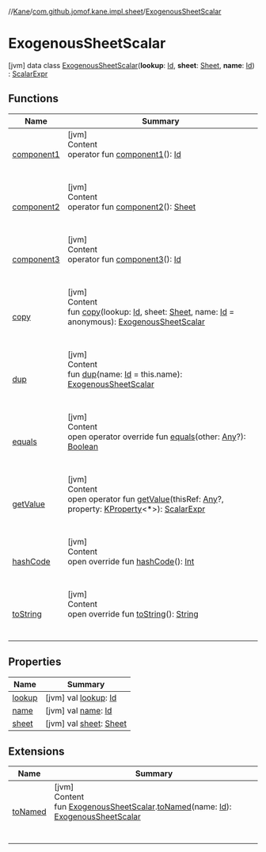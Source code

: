 //[Kane](../../index.md)/[com.github.jomof.kane.impl.sheet](../index.md)/[ExogenousSheetScalar](index.md)



# ExogenousSheetScalar  
 [jvm] data class [ExogenousSheetScalar](index.md)(**lookup**: [Id](../../com.github.jomof.kane.impl/index.md#%5Bcom.github.jomof.kane.impl%2FId%2F%2F%2FPointingToDeclaration%2F%5D%2FClasslikes%2F-1709950307), **sheet**: [Sheet](../-sheet/index.md), **name**: [Id](../../com.github.jomof.kane.impl/index.md#%5Bcom.github.jomof.kane.impl%2FId%2F%2F%2FPointingToDeclaration%2F%5D%2FClasslikes%2F-1709950307)) : [ScalarExpr](../../com.github.jomof.kane/-scalar-expr/index.md)   


## Functions  
  
|  Name|  Summary| 
|---|---|
| <a name="com.github.jomof.kane.impl.sheet/ExogenousSheetScalar/component1/#/PointingToDeclaration/"></a>[component1](component1.md)| <a name="com.github.jomof.kane.impl.sheet/ExogenousSheetScalar/component1/#/PointingToDeclaration/"></a>[jvm]  <br>Content  <br>operator fun [component1](component1.md)(): [Id](../../com.github.jomof.kane.impl/index.md#%5Bcom.github.jomof.kane.impl%2FId%2F%2F%2FPointingToDeclaration%2F%5D%2FClasslikes%2F-1709950307)  <br><br><br>
| <a name="com.github.jomof.kane.impl.sheet/ExogenousSheetScalar/component2/#/PointingToDeclaration/"></a>[component2](component2.md)| <a name="com.github.jomof.kane.impl.sheet/ExogenousSheetScalar/component2/#/PointingToDeclaration/"></a>[jvm]  <br>Content  <br>operator fun [component2](component2.md)(): [Sheet](../-sheet/index.md)  <br><br><br>
| <a name="com.github.jomof.kane.impl.sheet/ExogenousSheetScalar/component3/#/PointingToDeclaration/"></a>[component3](component3.md)| <a name="com.github.jomof.kane.impl.sheet/ExogenousSheetScalar/component3/#/PointingToDeclaration/"></a>[jvm]  <br>Content  <br>operator fun [component3](component3.md)(): [Id](../../com.github.jomof.kane.impl/index.md#%5Bcom.github.jomof.kane.impl%2FId%2F%2F%2FPointingToDeclaration%2F%5D%2FClasslikes%2F-1709950307)  <br><br><br>
| <a name="com.github.jomof.kane.impl.sheet/ExogenousSheetScalar/copy/#kotlin.Any#com.github.jomof.kane.impl.sheet.Sheet#kotlin.Any/PointingToDeclaration/"></a>[copy](copy.md)| <a name="com.github.jomof.kane.impl.sheet/ExogenousSheetScalar/copy/#kotlin.Any#com.github.jomof.kane.impl.sheet.Sheet#kotlin.Any/PointingToDeclaration/"></a>[jvm]  <br>Content  <br>fun [copy](copy.md)(lookup: [Id](../../com.github.jomof.kane.impl/index.md#%5Bcom.github.jomof.kane.impl%2FId%2F%2F%2FPointingToDeclaration%2F%5D%2FClasslikes%2F-1709950307), sheet: [Sheet](../-sheet/index.md), name: [Id](../../com.github.jomof.kane.impl/index.md#%5Bcom.github.jomof.kane.impl%2FId%2F%2F%2FPointingToDeclaration%2F%5D%2FClasslikes%2F-1709950307) = anonymous): [ExogenousSheetScalar](index.md)  <br><br><br>
| <a name="com.github.jomof.kane.impl.sheet/ExogenousSheetScalar/dup/#kotlin.Any/PointingToDeclaration/"></a>[dup](dup.md)| <a name="com.github.jomof.kane.impl.sheet/ExogenousSheetScalar/dup/#kotlin.Any/PointingToDeclaration/"></a>[jvm]  <br>Content  <br>fun [dup](dup.md)(name: [Id](../../com.github.jomof.kane.impl/index.md#%5Bcom.github.jomof.kane.impl%2FId%2F%2F%2FPointingToDeclaration%2F%5D%2FClasslikes%2F-1709950307) = this.name): [ExogenousSheetScalar](index.md)  <br><br><br>
| <a name="kotlin/Any/equals/#kotlin.Any?/PointingToDeclaration/"></a>[equals](../../com.github.jomof.kane.impl.visitor/-difference-visitor/index.md#%5Bkotlin%2FAny%2Fequals%2F%23kotlin.Any%3F%2FPointingToDeclaration%2F%5D%2FFunctions%2F-1709950307)| <a name="kotlin/Any/equals/#kotlin.Any?/PointingToDeclaration/"></a>[jvm]  <br>Content  <br>open operator override fun [equals](../../com.github.jomof.kane.impl.visitor/-difference-visitor/index.md#%5Bkotlin%2FAny%2Fequals%2F%23kotlin.Any%3F%2FPointingToDeclaration%2F%5D%2FFunctions%2F-1709950307)(other: [Any](https://kotlinlang.org/api/latest/jvm/stdlib/kotlin/-any/index.html)?): [Boolean](https://kotlinlang.org/api/latest/jvm/stdlib/kotlin/-boolean/index.html)  <br><br><br>
| <a name="com.github.jomof.kane/ScalarExpr/getValue/#kotlin.Any?#kotlin.reflect.KProperty[*]/PointingToDeclaration/"></a>[getValue](../../com.github.jomof.kane/-scalar-expr/get-value.md)| <a name="com.github.jomof.kane/ScalarExpr/getValue/#kotlin.Any?#kotlin.reflect.KProperty[*]/PointingToDeclaration/"></a>[jvm]  <br>Content  <br>open operator fun [getValue](../../com.github.jomof.kane/-scalar-expr/get-value.md)(thisRef: [Any](https://kotlinlang.org/api/latest/jvm/stdlib/kotlin/-any/index.html)?, property: [KProperty](https://kotlinlang.org/api/latest/jvm/stdlib/kotlin.reflect/-k-property/index.html)<*>): [ScalarExpr](../../com.github.jomof.kane/-scalar-expr/index.md)  <br><br><br>
| <a name="kotlin/Any/hashCode/#/PointingToDeclaration/"></a>[hashCode](../../com.github.jomof.kane.impl.visitor/-difference-visitor/index.md#%5Bkotlin%2FAny%2FhashCode%2F%23%2FPointingToDeclaration%2F%5D%2FFunctions%2F-1709950307)| <a name="kotlin/Any/hashCode/#/PointingToDeclaration/"></a>[jvm]  <br>Content  <br>open override fun [hashCode](../../com.github.jomof.kane.impl.visitor/-difference-visitor/index.md#%5Bkotlin%2FAny%2FhashCode%2F%23%2FPointingToDeclaration%2F%5D%2FFunctions%2F-1709950307)(): [Int](https://kotlinlang.org/api/latest/jvm/stdlib/kotlin/-int/index.html)  <br><br><br>
| <a name="com.github.jomof.kane.impl.sheet/ExogenousSheetScalar/toString/#/PointingToDeclaration/"></a>[toString](to-string.md)| <a name="com.github.jomof.kane.impl.sheet/ExogenousSheetScalar/toString/#/PointingToDeclaration/"></a>[jvm]  <br>Content  <br>open override fun [toString](to-string.md)(): [String](https://kotlinlang.org/api/latest/jvm/stdlib/kotlin/-string/index.html)  <br><br><br>


## Properties  
  
|  Name|  Summary| 
|---|---|
| <a name="com.github.jomof.kane.impl.sheet/ExogenousSheetScalar/lookup/#/PointingToDeclaration/"></a>[lookup](lookup.md)| <a name="com.github.jomof.kane.impl.sheet/ExogenousSheetScalar/lookup/#/PointingToDeclaration/"></a> [jvm] val [lookup](lookup.md): [Id](../../com.github.jomof.kane.impl/index.md#%5Bcom.github.jomof.kane.impl%2FId%2F%2F%2FPointingToDeclaration%2F%5D%2FClasslikes%2F-1709950307)   <br>
| <a name="com.github.jomof.kane.impl.sheet/ExogenousSheetScalar/name/#/PointingToDeclaration/"></a>[name](name.md)| <a name="com.github.jomof.kane.impl.sheet/ExogenousSheetScalar/name/#/PointingToDeclaration/"></a> [jvm] val [name](name.md): [Id](../../com.github.jomof.kane.impl/index.md#%5Bcom.github.jomof.kane.impl%2FId%2F%2F%2FPointingToDeclaration%2F%5D%2FClasslikes%2F-1709950307)   <br>
| <a name="com.github.jomof.kane.impl.sheet/ExogenousSheetScalar/sheet/#/PointingToDeclaration/"></a>[sheet](sheet.md)| <a name="com.github.jomof.kane.impl.sheet/ExogenousSheetScalar/sheet/#/PointingToDeclaration/"></a> [jvm] val [sheet](sheet.md): [Sheet](../-sheet/index.md)   <br>


## Extensions  
  
|  Name|  Summary| 
|---|---|
| <a name="com.github.jomof.kane.impl//toNamed/com.github.jomof.kane.impl.sheet.ExogenousSheetScalar#kotlin.Any/PointingToDeclaration/"></a>[toNamed](../../com.github.jomof.kane.impl/to-named.md)| <a name="com.github.jomof.kane.impl//toNamed/com.github.jomof.kane.impl.sheet.ExogenousSheetScalar#kotlin.Any/PointingToDeclaration/"></a>[jvm]  <br>Content  <br>fun [ExogenousSheetScalar](index.md).[toNamed](../../com.github.jomof.kane.impl/to-named.md)(name: [Id](../../com.github.jomof.kane.impl/index.md#%5Bcom.github.jomof.kane.impl%2FId%2F%2F%2FPointingToDeclaration%2F%5D%2FClasslikes%2F-1709950307)): [ExogenousSheetScalar](index.md)  <br><br><br>

